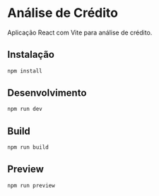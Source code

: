 # Análise de Crédito

Aplicação React com Vite para análise de crédito.

## Instalação

```bash
npm install
```

## Desenvolvimento

```bash
npm run dev
```

## Build

```bash
npm run build
```

## Preview

```bash
npm run preview
```
